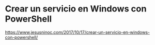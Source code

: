# Crear un servicio en Windows con PowerShell
https://www.jesusninoc.com/2017/10/17/crear-un-servicio-en-windows-con-powershell/
